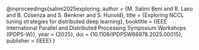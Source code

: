 @inproceedings{salimi2025exploring,
  author    = {M. Salimi Beni and R. Laso and B. Cosenza and S. Benkner and S. Hunold},
  title     = {Exploring NCCL tuning strategies for distributed deep learning},
  booktitle = {IEEE International Parallel and Distributed Processing Symposium Workshops (IPDPS-W)},
  year      = {2025},
  doi       = {10.1109/IPDPSW66978.2025.00015},
  publisher = {IEEE}
}
